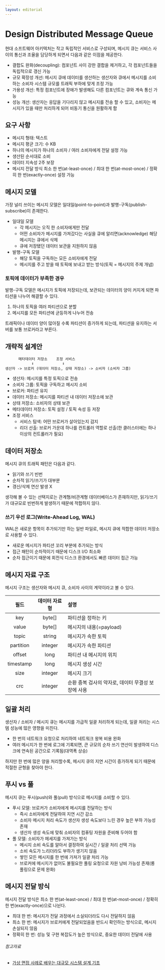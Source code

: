 ```yaml
---
layout: editorial
---
```


# Design Distributed Message Queue

현대 소프트웨어 아키텍처는 작고 독립적인 서비스로 구성되며, 메시지 큐는 서비스 사이의 통신과 조율을 담당하게 되면서 다음과 같은 이점을 제공한다.

- 결합도 완화(decoupling): 컴포넌트 사이 강한 결합을 제거하고, 각 컴포넌트들을 독립적으로 갱신 가능
- 규모 확장성 개선: 메시지 큐에 데이터를 생산하는 생산자와 큐에서 메시지를 소비하는 소비자 시스템 규모를 트래픽 부하에 맞게 조정 가능
- 가용성 개선: 특정 컴포넌트에 장애가 발생해도 다른 컴포넌트는 큐와 계속 통신 가능
- 성능 개선: 생산자는 응답을 기다리지 않고 메시지를 전송 할 수 있고, 소비자는 메시지가 있을 때만 처리하게 되어 비동기 통신을 원활하게 함

## 요구 사항

- 메시지 형태: 텍스트
- 메시지 평균 크기: 수 KB
- 하나의 메시지가 하나의 소비자 / 여러 소비자에게 전달 설정 가능
- 생산된 순서대로 소비
- 데이터 지속성 2주 보장
- 메시지 전달 방식 최소 한 번(at-least-once) / 최대 한 번(at-most-once) / 정확히 한 번(exactly-once) 설정 가능

## 메시지 모델

가장 널리 쓰이는 메시지 모델은 일대일(point-to-point)과 발행-구독(publish-subscribe)이 존재한다.

- 일대일 모델
    - 각 메시지는 오직 한 소비자에게만 전달
    - 어떤 소비자가 메시지를 가져갔다는 사실을 큐에 알리면(acknowledge) 해당 메시지는 큐에서 삭제
    - 큐에 저장됐던 데이터 보관을 지원하지 않음
- 발행-구독 모델
    - 해당 토픽을 구독하는 모든 소비자에게 전달
    - 메시지를 주고 받을 때 토픽에 보내고 받는 방식(토픽 = 메시지의 주제 개념)

### 토픽에 데이터가 부족한 경우

발행-구독 모델은 메시지가 토픽에 저장되는데, 보관되는 데이터의 양이 커지게 되면 파티션을 나누어 해결할 수 있다.

1. 하나의 토픽을 여러 파티션으로 분할
2. 메시지를 모든 파티션에 균등하게 나누어 전송

트래픽이나 데이터 양이 많아질 수록 파티션이 증가하게 되는데, 파티션을 유지하는 서버를 보통 브로커라고 부른다.

## 개략적 설계안

```
      메타데이터 저장소    조정 서비스
            ↕             ↕
생산자 -> 브로커 (데이터 저장소, 상태 저장소) -> 소비자 (소비자 그룹)
```

- 생산자: 메시지를 특정 토픽으로 전송
- 소비자 그룹: 토픽을 구독하고 메시지 소비
- 브로커: 파티션 유지
- 데이터 저장소: 메시지를 파티션 내 데이터 저장소에 보관
- 상태 저장소: 소비자의 상태 보관
- 메타데이터 저장소: 토픽 설정 / 토픽 속성 등 저장
- 조정 서비스
    - 서비스 탐색: 어떤 브로커가 살아있는지 감지
    - 리더 선출: 브로커 가운데 하나를 컨트롤러 역할로 선출(한 클러스터에는 하나 이상의 컨트롤러가 필요)

## 데이터 저장소

메시지 큐의 트래픽 패턴은 다음과 같다.

- 읽기와 쓰기 빈번
- 순차적 읽기/쓰기가 대부분
- 갱신/삭제 연산 발생 X

생각해 볼 수 있는 선택지로는 관계형/비관계형 데이터베이스가 존재하지만, 읽기/쓰기가 대규모로 빈번하게 발생하기 때문에 적합하지 않다.

### 쓰기 우선 로그(Write-Ahead Log, WAL)

WAL은 새로운 항목이 추가되기만 하는 일반 파일로, 메시지 큐에 적합한 데이터 저장소로 사용할 수 있다.

- 새로운 메시지가 파티션 꼬리 부분에 추가되는 방식
- 접근 패턴이 순차적이기 때문에 디스크 I/O 최소화
- 순차 접근이기 때문에 회전식 디스크 환경에서도 빠른 데이터 접근 가능

## 메시지 자료 구조

메시지 구조는 생산자와 메시지 큐, 소비자 사이의 계약이라고 볼 수 있다.

|    필드     | 데이터 자료형 | 설명                            |
|:---------:|:-------:|:------------------------------|
|    key    | byte[]  | 파티션을 정하는 키                    |
|   value   | byte[]  | 메시지의 내용(=payload)             |
|   topic   | string  | 메시지가 속한 토픽                    |
| partition | integer | 메시지가 속한 파티션                   |
|  offset   |  long   | 파티션 내 메시지의 위치                 |
| timestamp |  long   | 메시지 생성 시간                     |
|   size    | integer | 메시지 크기                        |
|    crc    | integer | 순환 중복 검사의 약자로, 데이터 무결성 보장에 사용 |

## 일괄 처리

생산자 / 소비자 / 메시지 큐는 메시지를 가급적 일괄 처리하게 되는데, 일괄 처리는 시스템 성능에 많은 영향을 미친다.

- 한 번의 네트워크 요청으로 처리하여 네트워크 왕복 비용 완화
- 여러 메시지가 한 번에 로그에 기록되면, 큰 규모의 순차 쓰기 연산이 발생하여 디스크에 연속된 공간으로 기록됨(대역폭 상승)

하지만 한 번에 많은 양을 처리할수록, 메시지 큐의 지연 시간이 증가하게 되기 때문에 적절한 균형을 찾아야 한다.

## 푸시 vs 풀

메시지 큐는 푸시(push)와 풀(pull) 방식으로 메시지를 소비할 수 있다.

- 푸시 모델: 브로커가 소비자에게 메시지를 전달하는 방식
    - 즉시 소비자에게 전달하여 지연 시간 감소
    - 소비자 메시지 처리 속도가 생산자 생성 속도보다 느린 경우 높은 부하 가능성 존재
    - 생산자 생성 속도에 맞춰 소비자의 컴퓨팅 자원을 준비해 두어야 함
- 풀 모델: 소비자가 메세지를 가져가는 방식
    - 메시지 소비 속도를 알아서 결정하여 실시간 / 일괄 처리 선택 가능
    - 소비 속도가 느리더라도 부하가 생기지 않음
    - 쌓인 모든 메시지를 한 번에 가져가 일괄 처리 가능
    - 브로커에 메시지가 없어도 불필요한 풀링 요청으로 자원 낭비 가능성 존재(롱 풀링으로 문제 완화)

## 메시지 전달 방식

메시지 전달 방식은 최소 한 번(at-least-once) / 최대 한 번(at-most-once) / 정확히 한 번(exactly-once)으로 나뉜다.

- 최대 한 번: 메시지가 전달 과정에서 소실되더라도 다시 전달하지 않음
- 최소 한 번: 메시지가 브로커에게 전달되었음을 반드시 확인하는 방식으로, 메시지 손실되지 않음
- 정확히 한 번: 성능 및 구현 복잡도가 높은 방식으로, 중요한 데이터 전달에 사용

###### 참고자료

- [가상 면접 사례로 배우는 대규모 시스템 설계 기초](https://www.nl.go.kr/seoji/contents/S80100000000.do?schM=intgr_detail_view_isbn&isbn=9788966264339)
